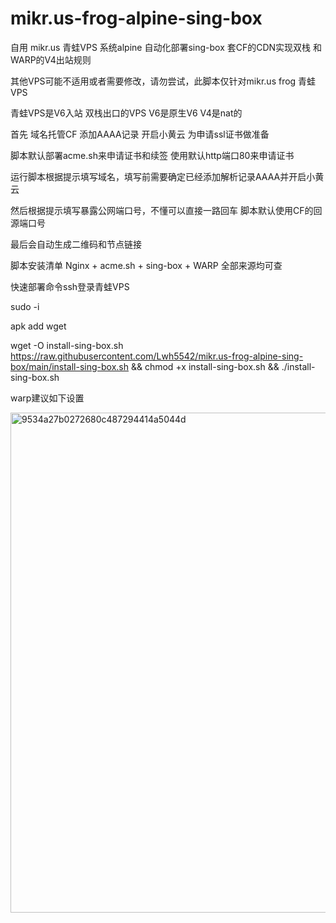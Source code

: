 # mikr.us-frog-alpine-sing-box
自用 mikr.us 青蛙VPS 系统alpine 自动化部署sing-box 套CF的CDN实现双栈 和 WARP的V4出站规则

其他VPS可能不适用或者需要修改，请勿尝试，此脚本仅针对mikr.us frog 青蛙 VPS

青蛙VPS是V6入站 双栈出口的VPS V6是原生V6 V4是nat的

首先 域名托管CF 添加AAAA记录 开启小黄云 为申请ssl证书做准备

脚本默认部署acme.sh来申请证书和续签 使用默认http端口80来申请证书

运行脚本根据提示填写域名，填写前需要确定已经添加解析记录AAAA并开启小黄云

然后根据提示填写暴露公网端口号，不懂可以直接一路回车 脚本默认使用CF的回源端口号

最后会自动生成二维码和节点链接

脚本安装清单 Nginx + acme.sh + sing-box + WARP 全部来源均可查

快速部署命令ssh登录青蛙VPS

sudo -i

apk add wget

wget -O install-sing-box.sh https://raw.githubusercontent.com/Lwh5542/mikr.us-frog-alpine-sing-box/main/install-sing-box.sh && chmod +x install-sing-box.sh && ./install-sing-box.sh

warp建议如下设置

<img width="1252" height="800" alt="9534a27b0272680c487294414a5044d" src="https://github.com/user-attachments/assets/b42bfd5e-b5c9-49c5-bce3-8c115fa7f955" />
